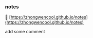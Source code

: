 ### notes

📘 [https://zhongwencool.github.io/notes](https://zhongwencool.github.io/notes)

add some comment
